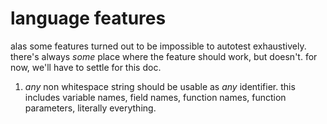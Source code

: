 # language features

alas some features turned out to be impossible to autotest exhaustively. there's always *some* place where
the feature should work, but doesn't. for now, we'll have to settle for this doc.

1. *any* non whitespace string should be usable as *any* identifier. this includes variable names, field names, function names, function parameters, literally everything.
